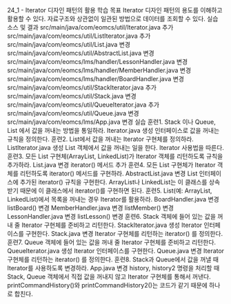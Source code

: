 24_1 - Iterator 디자인 패턴의 활용
학습 목표
Iterator 디자인 패턴의 용도를 이해하고 활용할 수 있다.
자료구조와 상관없이 일관된 방법으로 데이터를 조회할 수 있다.
실습 소스 및 결과
src/main/java/com/eomcs/util/Iterator.java 추가
src/main/java/com/eomcs/util/ListIterator.java 추가
src/main/java/com/eomcs/util/List.java 변경
src/main/java/com/eomcs/util/AbstractList.java 변경
src/main/java/com/eomcs/lms/handler/LessonHandler.java 변경
src/main/java/com/eomcs/lms/handler/MemberHandler.java 변경
src/main/java/com/eomcs/lms/handler/BoardHandler.java 변경
src/main/java/com/eomcs/util/StackIterator.java 추가
src/main/java/com/eomcs/util/Stack.java 변경
src/main/java/com/eomcs/util/QueueIterator.java 추가
src/main/java/com/eomcs/util/Queue.java 변경
src/main/java/com/eomcs/lms/App.java 변경
실습
훈련1. Stack 이나 Queue, List 에서 값을 꺼내는 방법을 통일하라.
Iterator.java 생성
인터페이스로 값을 꺼내는 규칙을 정의한다.
훈련2. List에서 값을 꺼내는 Iterator 구현체를 정의하라.
ListIterator.java 생성
List 객체에서 값을 꺼내는 일을 한다.
Iterator 사용법을 따른다.
훈련3. 모든 List 구현체(ArrayList, LinkedList)가 Iterator 객체를 리턴하도록 규칙을 추가하라.
List.java 변경
iterator() 메서드 추가
훈련4. 모든 List 구현체가 Iterator 객체를 리턴하도록 iterator() 메서드를 구현하라.
AbstractList.java 변경
List 인터페이스에 추가된 iterator() 규칙을 구현한다.
ArrayList나 LinkedList는 이 클래스를 상속 받기 때문에 이 클래스에서 iterator()를 구현하면 된다.
훈련5. List(예: ArrayList, LinkedList)에서 목록을 꺼내는 경우 Iterator를 활용하라.
BoardHandler.java 변경
listBoard() 변경
MemberHandler.java 변경
listMember() 변경
LessonHandler.java 변경
listLesson() 변경
훈련6. Stack 객체에 들어 있는 값을 꺼내 줄 Iterator 구현체를 준비하고 리턴한다.
StackIterator.java 생성
Iterator 인터페이스를 구현한다.
Stack.java 변경
Iterator 구현체를 리턴하는 iterator() 를 정의한다.
훈련7. Queue 객체에 들어 있는 값을 꺼내 줄 Iterator 구현체를 준비하고 리턴한다.
QueueIterator.java 생성
Iterator 인터페이스를 구현한다.
Queue.java 변경
Iterator 구현체를 리턴하는 iterator() 를 정의한다.
훈련8. Stack과 Queue에서 값을 꺼낼 때 Iterator를 사용하도록 변경하라.
App.java 변경
history, history2 명령을 처리할 때 Stack, Queue 객체에서 직접 값을 꺼내지 않고 Iterator 구현체를 통해서 꺼낸다.
printCommandHistory()와 printCommandHistory2()는 코드가 같기 때문에 하나로 합친다.